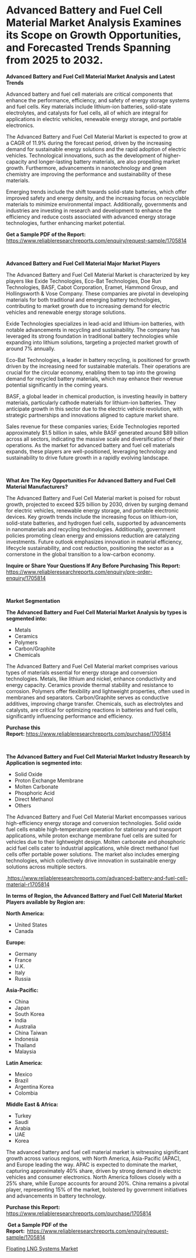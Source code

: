 <p><h1>Advanced Battery and Fuel Cell Material Market Analysis Examines its Scope on Growth Opportunities, and Forecasted Trends Spanning from 2025 to 2032.</h1></p><p><strong>Advanced Battery and Fuel Cell Material Market Analysis and Latest Trends</strong></p>
<p><p>Advanced battery and fuel cell materials are critical components that enhance the performance, efficiency, and safety of energy storage systems and fuel cells. Key materials include lithium-ion batteries, solid-state electrolytes, and catalysts for fuel cells, all of which are integral for applications in electric vehicles, renewable energy storage, and portable electronics.</p><p>The Advanced Battery and Fuel Cell Material Market is expected to grow at a CAGR of 11.9% during the forecast period, driven by the increasing demand for sustainable energy solutions and the rapid adoption of electric vehicles. Technological innovations, such as the development of higher-capacity and longer-lasting battery materials, are also propelling market growth. Furthermore, advancements in nanotechnology and green chemistry are improving the performance and sustainability of these materials.</p><p>Emerging trends include the shift towards solid-state batteries, which offer improved safety and energy density, and the increasing focus on recyclable materials to minimize environmental impact. Additionally, governments and industries are investing in research and development to enhance the efficiency and reduce costs associated with advanced energy storage technologies, further enhancing market potential.</p></p>
<p><strong>Get a Sample PDF of the Report:&nbsp;</strong> <a href="https://www.reliableresearchreports.com/enquiry/request-sample/1705814?utm_campaign=3054&utm_medium=2&utm_source=Github&utm_content=ia&utm_term=27032025&utm_id=advanced-battery-and-fuel-cell-material">https://www.reliableresearchreports.com/enquiry/request-sample/1705814</a></p>
<p>&nbsp;</p>
<p><strong>Advanced Battery and Fuel Cell Material Major Market Players</strong></p>
<p><p>The Advanced Battery and Fuel Cell Material Market is characterized by key players like Exide Technologies, Eco-Bat Technologies, Doe Run Technologies, BASF, Cabot Corporation, Eramet, Hammond Group, and Hollingsworth & Vose Company. These companies are pivotal in developing materials for both traditional and emerging battery technologies, contributing to market growth due to increasing demand for electric vehicles and renewable energy storage solutions.</p><p>Exide Technologies specializes in lead-acid and lithium-ion batteries, with notable advancements in recycling and sustainability. The company has leveraged its strong foundation in traditional battery technologies while expanding into lithium solutions, targeting a projected market growth of around 7% annually.</p><p>Eco-Bat Technologies, a leader in battery recycling, is positioned for growth driven by the increasing need for sustainable materials. Their operations are crucial for the circular economy, enabling them to tap into the growing demand for recycled battery materials, which may enhance their revenue potential significantly in the coming years.</p><p>BASF, a global leader in chemical production, is investing heavily in battery materials, particularly cathode materials for lithium-ion batteries. They anticipate growth in this sector due to the electric vehicle revolution, with strategic partnerships and innovations aligned to capture market share.</p><p>Sales revenue for these companies varies; Exide Technologies reported approximately $1.5 billion in sales, while BASF generated around $89 billion across all sectors, indicating the massive scale and diversification of their operations. As the market for advanced battery and fuel cell materials expands, these players are well-positioned, leveraging technology and sustainability to drive future growth in a rapidly evolving landscape.</p></p>
<p>&nbsp;</p>
<p><strong>What Are The Key Opportunities For Advanced Battery and Fuel Cell Material Manufacturers?</strong></p>
<p><p>The Advanced Battery and Fuel Cell Material market is poised for robust growth, projected to exceed $25 billion by 2030, driven by surging demand for electric vehicles, renewable energy storage, and portable electronic devices. Key growth trends include the increasing focus on lithium-ion, solid-state batteries, and hydrogen fuel cells, supported by advancements in nanomaterials and recycling technologies. Additionally, government policies promoting clean energy and emissions reduction are catalyzing investments. Future outlook emphasizes innovation in material efficiency, lifecycle sustainability, and cost reduction, positioning the sector as a cornerstone in the global transition to a low-carbon economy.</p></p>
<p><strong>Inquire or Share Your Questions If Any Before Purchasing This Report:</strong> <a href="https://www.reliableresearchreports.com/enquiry/pre-order-enquiry/1705814?utm_campaign=3054&utm_medium=2&utm_source=Github&utm_content=ia&utm_term=27032025&utm_id=advanced-battery-and-fuel-cell-material">https://www.reliableresearchreports.com/enquiry/pre-order-enquiry/1705814</a></p>
<p>&nbsp;</p>
<p><strong>Market Segmentation</strong></p>
<p><strong>The Advanced Battery and Fuel Cell Material Market Analysis by types is segmented into:</strong></p>
<p><ul><li>Metals</li><li>Ceramics</li><li>Polymers</li><li>Carbon/Graphite</li><li>Chemicals</li></ul></p>
<p><p>The Advanced Battery and Fuel Cell Material market comprises various types of materials essential for energy storage and conversion technologies. Metals, like lithium and nickel, enhance conductivity and energy capacity. Ceramics provide thermal stability and resistance to corrosion. Polymers offer flexibility and lightweight properties, often used in membranes and separators. Carbon/Graphite serves as conductive additives, improving charge transfer. Chemicals, such as electrolytes and catalysts, are critical for optimizing reactions in batteries and fuel cells, significantly influencing performance and efficiency.</p></p>
<p><strong>Purchase this Report:&nbsp;</strong><a href="https://www.reliableresearchreports.com/purchase/1705814?utm_campaign=3054&utm_medium=2&utm_source=Github&utm_content=ia&utm_term=27032025&utm_id=advanced-battery-and-fuel-cell-material">https://www.reliableresearchreports.com/purchase/1705814</a></p>
<p>&nbsp;</p>
<p><strong>The Advanced Battery and Fuel Cell Material Market Industry Research by Application is segmented into:</strong></p>
<p><ul><li>Solid Oxide</li><li>Proton Exchange Membrane</li><li>Molten Carbonate</li><li>Phosphoric Acid</li><li>Direct Methanol</li><li>Others</li></ul></p>
<p><p>The Advanced Battery and Fuel Cell Material Market encompasses various high-efficiency energy storage and conversion technologies. Solid oxide fuel cells enable high-temperature operation for stationary and transport applications, while proton exchange membrane fuel cells are suited for vehicles due to their lightweight design. Molten carbonate and phosphoric acid fuel cells cater to industrial applications, while direct methanol fuel cells offer portable power solutions. The market also includes emerging technologies, which collectively drive innovation in sustainable energy solutions across multiple sectors.</p></p>
<p><a href="https://www.reliableresearchreports.com/advanced-battery-and-fuel-cell-material-r1705814?utm_campaign=3054&utm_medium=2&utm_source=Github&utm_content=ia&utm_term=27032025&utm_id=advanced-battery-and-fuel-cell-material">&nbsp;https://www.reliableresearchreports.com/advanced-battery-and-fuel-cell-material-r1705814</a></p>
<p><strong>In terms of Region, the Advanced Battery and Fuel Cell Material Market Players available by Region are:</strong></p>
<p>
    <p> <strong> North America: </strong>
        <ul>
            <li>United States</li>
            <li>Canada</li>
        </ul>
        </p> 
    <p> <strong> Europe: </strong>
        <ul>
            <li>Germany</li>
            <li>France</li>
            <li>U.K.</li>
            <li>Italy</li>
            <li>Russia</li>
        </ul>
        </p> 
    <p> <strong> Asia-Pacific: </strong>
        <ul>
            <li>China</li>
            <li>Japan</li>
            <li>South Korea</li>
            <li>India</li>
            <li>Australia</li>
            <li>China Taiwan</li>
            <li>Indonesia</li>
            <li>Thailand</li>
            <li>Malaysia</li>
        </ul>
        </p> 
    <p> <strong> Latin America: </strong>
        <ul>
            <li>Mexico</li>
            <li>Brazil</li>
            <li>Argentina Korea</li>
            <li>Colombia</li>
        </ul>
        </p> 
    <p> <strong> Middle East & Africa: </strong>
        <ul>
            <li>Turkey</li>
            <li>Saudi</li>
            <li>Arabia</li>
            <li>UAE</li>
            <li>Korea</li>
        </ul>
    </p>
    </p>
<p><p>The advanced battery and fuel cell material market is witnessing significant growth across various regions, with North America, Asia-Pacific (APAC), and Europe leading the way. APAC is expected to dominate the market, capturing approximately 40% share, driven by strong demand in electric vehicles and consumer electronics. North America follows closely with a 25% share, while Europe accounts for around 20%. China remains a pivotal player, representing 15% of the market, bolstered by government initiatives and advancements in battery technology.</p></p>
<p><strong>Purchase this Report: </strong><a href="https://www.reliableresearchreports.com/purchase/1705814?utm_campaign=3054&utm_medium=2&utm_source=Github&utm_content=ia&utm_term=27032025&utm_id=advanced-battery-and-fuel-cell-material">https://www.reliableresearchreports.com/purchase/1705814</a></p>
<p>&nbsp;<strong>Get a Sample PDF of the Report:&nbsp;&nbsp;</strong><a href="https://www.reliableresearchreports.com/enquiry/request-sample/1705814?utm_campaign=3054&utm_medium=2&utm_source=Github&utm_content=ia&utm_term=27032025&utm_id=advanced-battery-and-fuel-cell-material">https://www.reliableresearchreports.com/enquiry/request-sample/1705814</a></p>
<p><strong></strong></p>
<p><p><a href="https://github.com/budenhanelfc/Market-Research-Report-List-1/blob/main/floating-lng-systems-market.md?utm_campaign=3054&utm_medium=2&utm_source=Github&utm_content=ia&utm_term=27032025&utm_id=advanced-battery-and-fuel-cell-material">Floating LNG Systems Market</a></p></p>